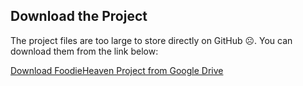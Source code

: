 ## Download the Project
The project files are too large to store directly on GitHub ☹️. You can download them from the link below:

[Download FoodieHeaven Project from Google Drive](https://your-google-drive-link-here)
